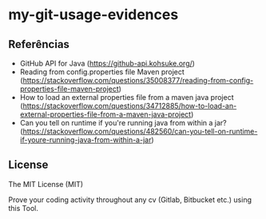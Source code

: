 # my-git-usage-evidences

## Referências
- GitHub API for Java (https://github-api.kohsuke.org/)
- Reading from config.properties file Maven project (https://stackoverflow.com/questions/35008377/reading-from-config-properties-file-maven-project)
- How to load an external properties file from a maven java project (https://stackoverflow.com/questions/34712885/how-to-load-an-external-properties-file-from-a-maven-java-project)
- Can you tell on runtime if you're running java from within a jar? (https://stackoverflow.com/questions/482560/can-you-tell-on-runtime-if-youre-running-java-from-within-a-jar)

## License
The MIT License (MIT)

Prove your coding activity throughout any cv (Gitlab, Bitbucket etc.)  using this Tool. 

